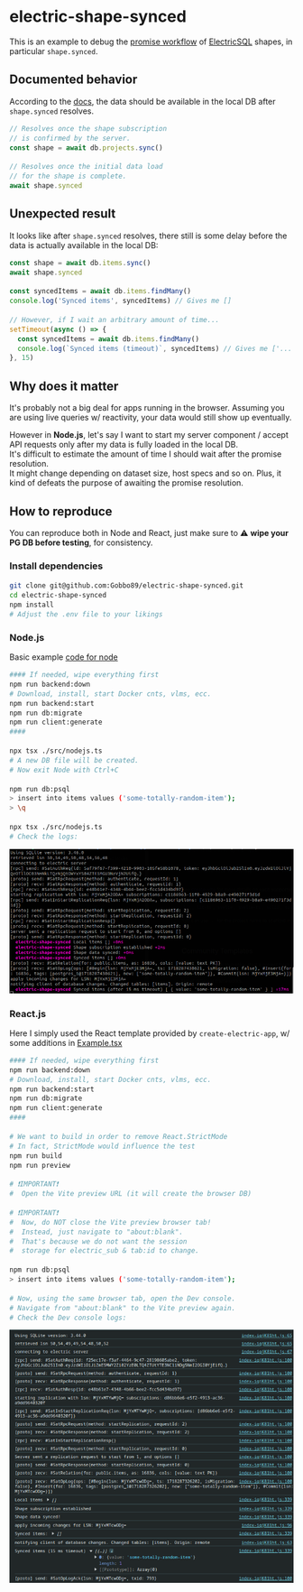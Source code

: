 # electric-shape-synced
This is an example to debug the [promise workflow](https://electric-sql.com/docs/usage/data-access/shapes#promise-workflow) of [ElectricSQL](https://electric-sql.com/) shapes, in particular `shape.synced`.

## Documented behavior

According to the [docs](https://electric-sql.com/docs/usage/data-access/shapes#promise-workflow), the data should be available in the local DB after `shape.synced` resolves.
```javascript
// Resolves once the shape subscription
// is confirmed by the server.
const shape = await db.projects.sync()

// Resolves once the initial data load
// for the shape is complete.
await shape.synced
```

## Unexpected result

It looks like after `shape.synced` resolves, there still is some delay before the data is actually available in the local DB:

```javascript
const shape = await db.items.sync()
await shape.synced

const syncedItems = await db.items.findMany()
console.log('Synced items', syncedItems) // Gives me []

// However, if I wait an arbitrary amount of time...
setTimeout(async () => {
  const syncedItems = await db.items.findMany()
  console.log(`Synced items (timeout)`, syncedItems) // Gives me ['...', (...)]
}, 15)
```

## Why does it matter

It's probably not a big deal for apps running in the browser. Assuming you are using live queries w/ reactivity, your data would still show up eventually.

However in **Node.js**, let's say I want to start my server component / accept API requests only after my data is fully loaded in the local DB.  
It's difficult to estimate the amount of time I should wait after the promise resolution.  
It might change depending on dataset size, host specs and so on. Plus, it kind of defeats the purpose of awaiting the promise resolution.


## How to reproduce
You can reproduce both in Node and React, just make sure to :warning: **wipe your PG DB before testing**, for consistency.

### Install dependencies
```sh
git clone git@github.com:Gobbo89/electric-shape-synced.git
cd electric-shape-synced
npm install
# Adjust the .env file to your likings
```
### Node.js
Basic example [code for node](./src/nodejs.ts)
```sh
#### If needed, wipe everything first
npm run backend:down
# Download, install, start Docker cnts, vlms, ecc.
npm run backend:start
npm run db:migrate
npm run client:generate
####

npx tsx ./src/nodejs.ts
# A new DB file will be created.
# Now exit Node with Ctrl+C

npm run db:psql
> insert into items values ('some-totally-random-item');
> \q

npx tsx ./src/nodejs.ts
# Check the logs:
```
<img alt="Node.js logs" src="./src/assets/nodejs-log.png" />

### React.js
Here I simply used the React template provided by `create-electric-app`, w/ some additions in [Example.tsx](./src/Example.tsx)
```sh
#### If needed, wipe everything first
npm run backend:down
# Download, install, start Docker cnts, vlms, ecc.
npm run backend:start
npm run db:migrate
npm run client:generate
####

# We want to build in order to remove React.StrictMode
# In fact, StrictMode would influence the test
npm run build
npm run preview

# ❗IMPORTANT❗
#  Open the Vite preview URL (it will create the browser DB)

# ❗IMPORTANT❗
#  Now, do NOT close the Vite preview browser tab!
#  Instead, just navigate to "about:blank".
#  That's because we do not want the session
#  storage for electric_sub & tab:id to change.

npm run db:psql
> insert into items values ('some-totally-random-item');

# Now, using the same browser tab, open the Dev console.
# Navigate from "about:blank" to the Vite preview again.
# Check the Dev console logs:
```
<img alt="Node.js logs" src="./src/assets/browser-log.png" />